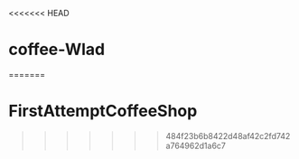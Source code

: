 <<<<<<< HEAD
# coffee-Wlad
=======
# FirstAttemptCoffeeShop
>>>>>>> 484f23b6b8422d48af42c2fd742a764962d1a6c7
